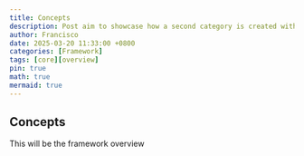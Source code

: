 ```yaml
---
title: Concepts
description: Post aim to showcase how a second category is created without subcategories
author: Francisco
date: 2025-03-20 11:33:00 +0800
categories: [Framework]
tags: [core][overview]
pin: true
math: true
mermaid: true
---
```


## Concepts

This will be the framework overview
